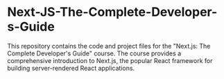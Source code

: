 # Next-JS-The-Complete-Developer-s-Guide
This repository contains the code and project files for the "Next.js: The Complete Developer's Guide" course. The course provides a comprehensive introduction to Next.js, the popular React framework for building server-rendered React applications.
